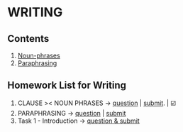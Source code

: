 # WRITING
## Contents
1. [Noun-phrases](https://github.com/S-ROLL/notebook.language/blob/main/BASIC%20IELTS_29/Writing/noun_phrases.md)
2. [Paraphrasing](https://github.com/S-ROLL/notebook.language/blob/main/BASIC%20IELTS_29/Writing/paraphrasing.md)
## Homework List for Writing
1. CLAUSE >< NOUN PHRASES -> [question](https://docs.google.com/document/d/1sRWTcHq9LRnLnzLJJFUg1jIeljRy_zCClPn2n7MHSiw/edit?fbclid=IwZXh0bgNhZW0CMTAAAR19ktFYflJIaQ_eCbIQ3eSdiiRKlqhvoHhpHStg8cBSY0FaQyyCDQif_YY_aem_Ivqhpe_YccpR4ldQxy3yyg) | [submit](https://drive.google.com/drive/folders/1FsEYnPz-B7ZkyCrj9aJFGhys8NikXQxC?fbclid=IwZXh0bgNhZW0CMTAAAR383kKVTTygF1ebtj8mo0AkxGrnFqCL4N6pmI1qJS3ZB4tdShqRzDhqIXc_aem_Gl5p3fHtebFKfcDtBgwejA). | ☑️
2. PARAPHRASING -> [question](https://docs.google.com/document/d/1t5sB8szlP9clfBvV_9uFUy4w3VthnatVVS5TpfqUXqk/edit?fbclid=IwZXh0bgNhZW0CMTAAAR1yuSrPZeeEJZ5CNSEZXEGVpu0nC29ii4Ad5KVIGrz0I04VGIz4NSzeXhs_aem_WwSctkv-CTBJ35W9jQcwxg#heading=h.dgmf7z737zlx) | [submit](https://drive.google.com/drive/folders/1qicMFGO6dSxFBjknb5VUPJiYr1_uoJaW?fbclid=IwZXh0bgNhZW0CMTAAAR07GI5EOvDWLyg55cfwHyheFLorbDeGMgbG-kBuC71IcpGPK8I3-YRfuyw_aem_KlEzyUdftE7Q2Iz5OwgFFg)
3. Task 1 - Introduction -> [question & submit](https://drive.google.com/drive/folders/1AOLlz6mEvnoohnCSrz15_ODhmVBqUXNh?fbclid=IwZXh0bgNhZW0CMTAAAR1ma2K1r_J-4tCIqrY3V6VHFMKlHFU_J3LWrSxkSAxDqsdDvav6H3WSGt8_aem_ebCf4q_iyV8FI3W9w-uxsw)
